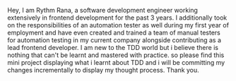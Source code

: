 Hey, I am Rythm Rana, a software development engineer working extensively in frontend development for the past 3 years. I additionally took on the responsibilities of an automation tester as well during my first year of employment and have even created and trained a team of manual testers for automation testing in my current company alongside contributing as a lead frontend developer.
I am new to the TDD world but i believe there is nothing that can't be learnt and mastered with practice. so please find this mini project displaying what i learnt about TDD and i will be committing my changes incrementally to display my thought process. Thank you.
